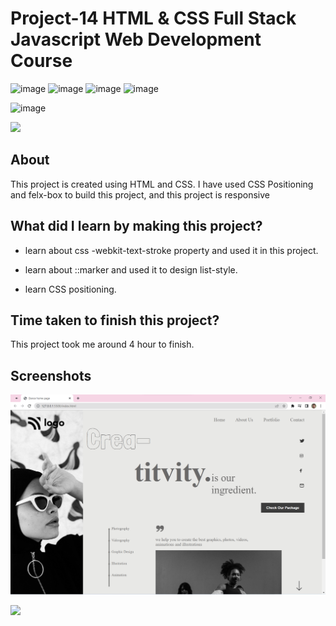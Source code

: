 # Project-14 HTML & CSS Full Stack Javascript Web Development Course

![image](https://img.shields.io/badge/iNeuron-Full--Stack%20JavaScript%20Web%20Development%20Course-blue)
![image](https://img.shields.io/badge/Hitesh%20Choudhry-LOC-brightgreen)
![image](https://img.shields.io/badge/HTML-CSS-orange)
![image](https://img.shields.io/badge/Project-14-blue)

![image](https://img.shields.io/badge/Rohtash-Talan-blue)

[<img src= "https://img.shields.io/badge/projcet live link-10b?style=for-the-badge&logo=&logoColor=white" />](https://ineuron-html-css-14.netlify.app/)

## About

This project is created using HTML and CSS. I have used CSS Positioning and felx-box to build this project, and this project is responsive

## What did I learn by making this project?

- learn about css -webkit-text-stroke property and used it in this project.

- learn about ::marker and used it to design list-style.

- learn CSS positioning.

## Time taken to finish this project?

This project took me around 4 hour to finish.

## Screenshots

![image](./Screenshot.png)

[<img src= "https://img.shields.io/badge/PROJCET LINK-20b?style=for-the-badge&logo=&logoColor=white" />](https://ineuron-html-css-14.netlify.app/)

